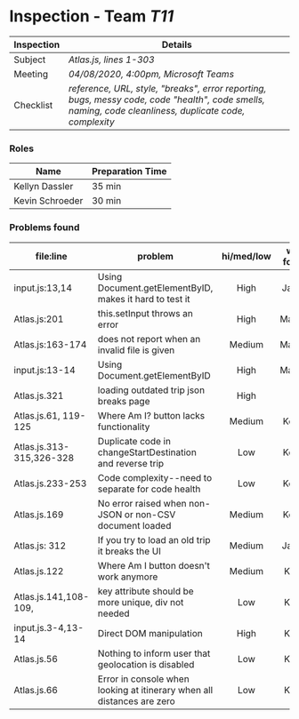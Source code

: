# Inspection - Team *T11* 
 
| Inspection | Details |
| ----- | ----- |
| Subject | *Atlas.js, lines 1-303* |
| Meeting | *04/08/2020, 4:00pm, Microsoft Teams* |
| Checklist | *reference, URL, style, "breaks", error reporting, bugs, messy code, code "health", code smells, naming, code cleanliness, duplicate code, complexity* |

### Roles

| Name | Preparation Time |
| ---- | ---- |
| Kellyn Dassler | 35 min |
| Kevin Schroeder | 30 min |

### Problems found

| file:line | problem | hi/med/low | who found | github#  |
| --- | --- | :---: | :---: | --- |
| input.js:13,14 | Using Document.getElementByID, makes it hard to test it | High | Jackie | #380 |
| Atlas.js:201 | this.setInput throws an error | High | Maddie | #392 | 
| Atlas.js:163-174 | does not report when an invalid file is given | Medium | Maddie | #382 |
| input.js:13-14 | Using Document.getElementByID | High | Maddie | #380 |
| Atlas.js.321 | loading outdated trip json breaks page | High | Kai | #381 |
| Atlas.js.61, 119-125 | Where Am I? button lacks functionality | Medium | Kellyn | #391 |
| Atlas.js.313-315,326-328| Duplicate code in changeStartDestination and reverse trip | Low | Kellyn | #383 |
| Atlas.js.233-253 | Code complexity--need to separate for code health | Low | Kellyn | #383 |
| Atlas.js.169| No error raised when non-JSON or non-CSV document loaded| Medium | Kellyn | #382 |
| Atlas.js: 312| If you try to load an old trip it breaks the UI| Medium | Jackie | #381 |
| Atlas.js.122 | Where Am I button doesn't work anymore | Medium | Kevin | #391 |
| Atlas.js.141,108-109, | key attribute should be more unique, div not needed | Low | Kevin | #393 |
| input.js.3-4,13-14 | Direct DOM manipulation | High | Kevin | #380 |
| Atlas.js.56 | Nothing to inform user that geolocation is disabled | Low | Kevin | #394 |
| Atlas.js.66 | Error in console when looking at itinerary when all distances are zero | Low | Kevin | #393 |
